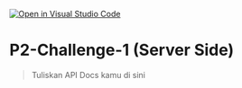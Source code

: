 [![Open in Visual Studio Code](https://classroom.github.com/assets/open-in-vscode-718a45dd9cf7e7f842a935f5ebbe5719a5e09af4491e668f4dbf3b35d5cca122.svg)](https://classroom.github.com/online_ide?assignment_repo_id=13301908&assignment_repo_type=AssignmentRepo)
# P2-Challenge-1 (Server Side)

> Tuliskan API Docs kamu di sini
